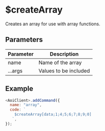 # $createArray

Creates an array for use with array functions.

## Parameters

| Parameter | Description           |
| --------- | --------------------- |
| name      | Name of the array     |
| ...args   | Values to be included |

## Example

```js
<AoiClient>.addCommand({
  name: "array",
  code: `
    $createArray[data;1;4;5;6;7;8;9;0]
   `,
});
```
